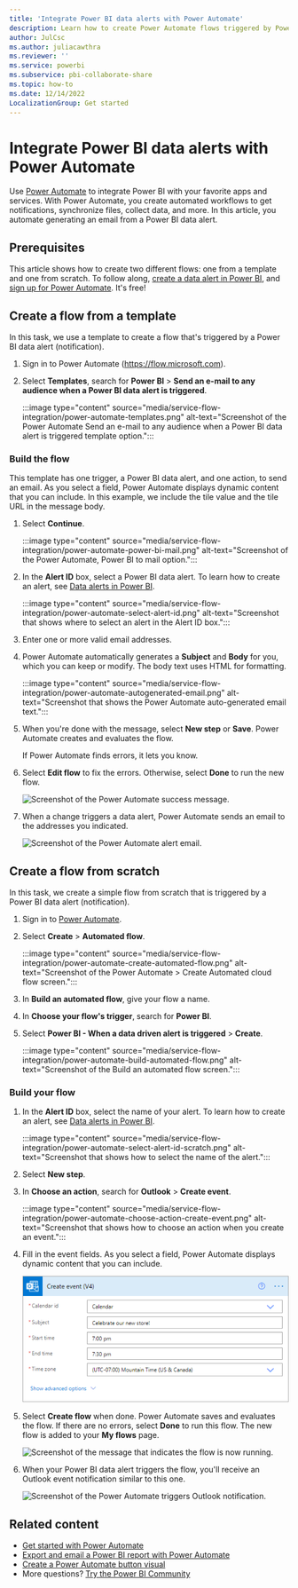 ```yaml
---
title: 'Integrate Power BI data alerts with Power Automate'
description: Learn how to create Power Automate flows triggered by Power BI data alerts. You can create these flows either from a template or from scratch.
author: JulCsc
ms.author: juliacawthra
ms.reviewer: ''
ms.service: powerbi
ms.subservice: pbi-collaborate-share
ms.topic: how-to
ms.date: 12/14/2022
LocalizationGroup: Get started
---
```

# Integrate Power BI data alerts with Power Automate

Use [Power Automate](/power-automate/getting-started) to integrate Power BI with your favorite apps and services. With Power Automate, you create automated workflows to get notifications, synchronize files, collect data, and more. In this article, you automate generating an email from a Power BI data alert.

## Prerequisites
This article shows how to create two different flows: one from a template and one from scratch. To follow along, [create a data alert in Power BI](../create-reports/service-set-data-alerts.md), and [sign up for Power Automate](https://flow.microsoft.com/#home-signup). It's free!

## Create a flow from a template
In this task, we use a template to create a flow that's triggered by a Power BI data alert (notification).

1. Sign in to Power Automate (https://flow.microsoft.com).
2. Select **Templates**, search for **Power BI** > **Send an e-mail to any audience when a Power BI data alert is triggered**.
   
    :::image type="content" source="media/service-flow-integration/power-automate-templates.png" alt-text="Screenshot of the Power Automate Send an e-mail to any audience when a Power BI data alert is triggered template option.":::

### Build the flow
This template has one trigger, a Power BI data alert, and one action, to send an email. As you select a field, Power Automate displays dynamic content that you can include.  In this example, we include the tile value and the tile URL in the message body.

1. Select **Continue**.

    :::image type="content" source="media/service-flow-integration/power-automate-power-bi-mail.png" alt-text="Screenshot of the Power Automate, Power BI to mail option.":::

1. In the **Alert ID** box, select a Power BI data alert. To learn how to create an alert, see [Data alerts in Power BI](../create-reports/service-set-data-alerts.md).
   
    :::image type="content" source="media/service-flow-integration/power-automate-select-alert-id.png" alt-text="Screenshot that shows where to select an alert in the Alert ID box.":::
2. Enter one or more valid email addresses.

3. Power Automate automatically generates a **Subject** and **Body** for you, which you can keep or modify. The body text uses HTML for formatting.

    :::image type="content" source="media/service-flow-integration/power-automate-autogenerated-email.png" alt-text="Screenshot that shows the Power Automate auto-generated email text.":::

1. When you're done with the message, select **New step** or **Save**.  Power Automate creates and evaluates the flow.

    If Power Automate finds errors, it lets you know. 
2. Select **Edit flow** to fix the errors. Otherwise, select **Done** to run the new flow.
   
   ![Screenshot of the Power Automate success message.](media/service-flow-integration/power-bi-flow-running.png)
5. When a change triggers a data alert, Power Automate sends an email to the addresses you indicated.  
   
   ![Screenshot of the Power Automate alert email.](media/service-flow-integration/power-bi-flow-email2.png)

## Create a flow from scratch
In this task, we create a simple flow from scratch that is triggered by a Power BI data alert (notification).

1. Sign in to [Power Automate](https://flow.microsoft.com).
2. Select **Create** > **Automated flow**.

    :::image type="content" source="media/service-flow-integration/power-automate-create-automated-flow.png" alt-text="Screenshot of the Power Automate > Create Automated cloud flow screen.":::   
3. In **Build an automated flow**, give your flow a name.
1. In **Choose your flow's trigger**, search for **Power BI**.
1. Select **Power BI - When a data driven alert is triggered** > **Create**.

    :::image type="content" source="media/service-flow-integration/power-automate-build-automated-flow.png" alt-text="Screenshot of the Build an automated flow screen.":::

### Build your flow
1. In the **Alert ID** box, select the name of your alert. To learn how to create an alert, see [Data alerts in Power BI](../create-reports/service-set-data-alerts.md).

    :::image type="content" source="media/service-flow-integration/power-automate-select-alert-id-scratch.png" alt-text="Screenshot that shows how to select the name of the alert.":::   

2. Select **New step**.
   
3. In **Choose an action**, search for **Outlook** > **Create event**.

    :::image type="content" source="media/service-flow-integration/power-automate-choose-action-create-event.png" alt-text="Screenshot that shows how to choose an action when you create an event.":::   
4. Fill in the event fields. As you select a field, Power Automate displays dynamic content that you can include.
   
   ![Screenshot that shows where to continue to build the flow.](media/service-flow-integration/power-bi-flow-event.png)
5. Select **Create flow** when done.  Power Automate saves and evaluates the flow. If there are no errors, select **Done** to run this flow.  The new flow is added to your **My flows** page.
   
   ![Screenshot of the message that indicates the flow is now running.](media/service-flow-integration/power-bi-flow-running.png)
6. When your Power BI data alert triggers the flow, you'll receive an Outlook event notification similar to this one.
   
    ![Screenshot of the Power Automate triggers Outlook notification.](media/service-flow-integration/power-bi-flow-notice.png)

## Related content

* [Get started with Power Automate](/power-automate/getting-started/)
* [Export and email a Power BI report with Power Automate](service-automate-power-bi-report-export.md)
* [Create a Power Automate button visual](../create-reports/power-bi-automate-visual.md)
* More questions? [Try the Power BI Community](https://community.powerbi.com/)

